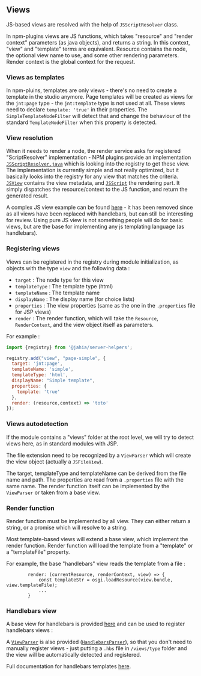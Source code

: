 ## Views

JS-based views are resolved with the help of `JSScriptResolver` class. 

In npm-plugins views are JS functions, which takes "resource" and "render context" parameters (as java objects), and returns a string. 
In this context, "view" and "template" terms are equivalent. 
Resource contains the node, the optional view name to use, and some other rendering parameters. 
Render context is the global context for the request. 

### Views as templates

In npm-pluins, templates are only views - there's no need to create a template in the studio anymore. Page templates will be created as views for the `jnt:page` type - the `jnt:template` type is not used at all.
These views need to declare `template: 'true'` in their properties. The `SimpleTemplateNodeFilter` will detect that and change the behaviour of the standard `TemplateNodeFilter` when this property is detected.

### View resolution

When it needs to render a node, the render service asks for registered "ScriptResolver" implementation - NPM plugins provide an implementation [`JSScriptResolver.java`](./JSScriptResolver.java) which is looking into the registry to get these view.
The implementation is currently simple and not really optimized, but it basically looks into the registry for any view that matches the criteria. [`JSView`](./JSView.java) contains the view metadata, and [`JSScript`](./JSScript.java) the rendering part. 
It simply dispatches the resource/context to the JS function, and return the generated result.

A complex JS view example can be found [here](https://github.com/Jahia/npm-plugin-example/blob/8e111d7303a81a48dd064e1c75a1a31797e4d126/src/views/test/test.js) - it has been removed since as all views have been replaced with handlebars, but can still be interesting for review. Using pure JS view is not something people will do for basic views, but are the base for implementing any js templating language (as handlebars).

### Registering views

Views can be registered in the registry during module initialization, as objects with the type `view` and the following data : 

- `target` : The node type for this view
- `templateType` : The template type (html)
- `templateName` : The template name 
- `displayName` : The display name (for choice lists)
- `properties` : The view properties (same as the one in the `.properties` file for JSP views)
- `render` : The render function, which will take the `Resource`, `RenderContext`, and the view object itself as parameters.

For example :

```javascript
import {registry} from '@jahia/server-helpers';

registry.add("view", "page-simple", {
  target: 'jnt:page',
  templateName: 'simple',
  templateType: 'html',
  displayName: "Simple template",
  properties: {
    template: 'true'
  },
  render: (resource,context) => 'toto'
});
```

### Views autodetection

If the module contains a "views" folder at the root level, we will try to detect views here, as in standard modules with JSP.

The file extension need to be recognized by a `ViewParser` which will create the view object (actually a `JSFileView`).

The target, templateType and templateName can be derived from the file name and path. 
The properties are read from a `.properties` file with the same name.
The render function itself can be implemented by the `ViewParser` or taken from a base view.

### Render function

Render function must be implemented by all view. They can either return a string, or a promise which will resolve to a string.

Most template-based views will extend a base view, which implement the render function.
Render function will load the template from a "template" or a "templateFile" property.

For example, the base "handlebars" view reads the template from a file :

```
        render: (currentResource, renderContext, view) => {
            const templateStr = osgi.loadResource(view.bundle, view.templateFile);
            ...
        }
```

### Handlebars view


A base view for handlebars is provided [here](../../../../../../../javascript/README.md#handlebars) and can be used to register handlebars views : 

A [`ViewParser`](./ViewParser.java) is also provided ([`HandlebarsParser`](./hbs/HandlebarsParser.java)), so that you don't need to manually register views - just putting a `.hbs` file in `/views/type` folder and the view will be automatically detected and registered.

Full documentation for handlebars templates [here](./handlebars.md).
